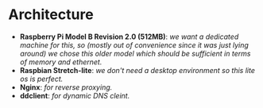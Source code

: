 # Architecture
* **Raspberry Pi Model B Revision 2.0 (512MB)**: *we want a dedicated machine for this, so (mostly out of convenience since it was just lying around) we chose this older model which should be sufficient in terms of memory and ethernet.*
* **Raspbian Stretch-lite**: *we don't need a desktop environment so this lite os is perfect.*
* **Nginx**: *for reverse proxying.*
* **ddclient**: *for dynamic DNS cleint.*
